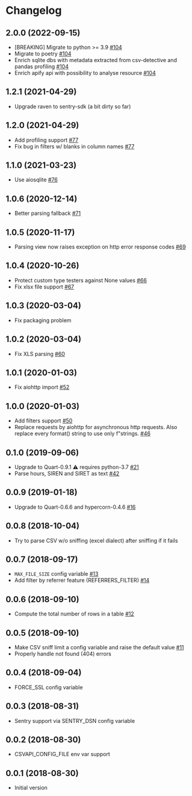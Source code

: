 # Changelog

## 2.0.0 (2022-09-15)

- [BREAKING] Migrate to python >= 3.9 [#104](https://github.com/etalab/csvapi/pull/104)
- Migrate to poetry [#104](https://github.com/etalab/csvapi/pull/104)
- Enrich sqlite dbs with metadata extracted from csv-detective and pandas profiling [#104](https://github.com/etalab/csvapi/pull/104)
- Enrich apify api with possibility to analyse resource [#104](https://github.com/etalab/csvapi/pull/104)

## 1.2.1 (2021-04-29)

- Upgrade raven to sentry-sdk (a bit dirty so far)

## 1.2.0 (2021-04-29)

- Add profiling support [#77](https://github.com/etalab/csvapi/pull/77)
- Fix bug in filters w/ blanks in column names [#77](https://github.com/etalab/csvapi/pull/77)

## 1.1.0 (2021-03-23)

- Use aiosqlite [#76](https://github.com/etalab/csvapi/pull/76)

## 1.0.6 (2020-12-14)

- Better parsing fallback [#71](https://github.com/etalab/csvapi/pull/71)

## 1.0.5 (2020-11-17)

- Parsing view now raises exception on http error response codes [#69](https://github.com/etalab/csvapi/pull/69)

## 1.0.4 (2020-10-26)

- Protect custom type testers against None values [#66](https://github.com/etalab/csvapi/pull/66)
- Fix xlsx file support [#67](https://github.com/etalab/csvapi/pull/67)

## 1.0.3 (2020-03-04)

- Fix packaging problem

## 1.0.2 (2020-03-04)

- Fix XLS parsing [#60](https://github.com/etalab/csvapi/pull/60)

## 1.0.1 (2020-01-03)

- Fix aiohttp import [#52](https://github.com/etalab/csvapi/pull/52)

## 1.0.0 (2020-01-03)

- Add filters support [#50](https://github.com/etalab/csvapi/pull/50)
- Replace requests by aiohttp for asynchronous http requests. Also replace every format() string to use only f"strings. [#46](https://github.com/etalab/csvapi/pull/46)

## 0.1.0 (2019-09-06)

- Upgrade to Quart-0.9.1 :warning: requires python-3.7 [#21](https://github.com/opendatateam/csvapi/pull/21)
- Parse hours, SIREN and SIRET as text [#42](https://github.com/opendatateam/csvapi/pull/42)

## 0.0.9 (2019-01-18)

- Upgrade to Quart-0.6.6 and hypercorn-0.4.6 [#16](https://github.com/opendatateam/csvapi/pull/16)

## 0.0.8 (2018-10-04)

- Try to parse CSV w/o sniffing (excel dialect) after sniffing if it fails

## 0.0.7 (2018-09-17)

- `MAX_FILE_SIZE` config variable [#13](https://github.com/opendatateam/csvapi/pull/13)
- Add filter by referrer feature (REFERRERS_FILTER) [#14](https://github.com/opendatateam/csvapi/pull/14)

## 0.0.6 (2018-09-10)

- Compute the total number of rows in a table [#12](https://github.com/opendatateam/csvapi/pull/12)

## 0.0.5 (2018-09-10)

- Make CSV sniff limit a config variable and raise the default value [#11](https://github.com/opendatateam/csvapi/pull/11)
- Properly handle not found (404) errors

## 0.0.4 (2018-09-04)

- FORCE_SSL config variable

## 0.0.3 (2018-08-31)

- Sentry support via SENTRY_DSN config variable

## 0.0.2 (2018-08-30)

- CSVAPI_CONFIG_FILE env var support

## 0.0.1 (2018-08-30)

- Initial version
